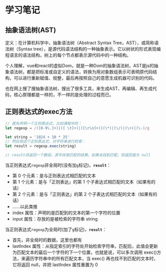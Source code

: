 # 学习笔记


## 抽象语法树(AST)

定义：在计算机科学中，抽象语法树（Abstract Syntax Tree，AST），或简称语法树（Syntax tree），是源代码语法结构的一种抽象表示。它以树状的形式表现编程语言的语法结构，树上的每个节点都表示源代码中的一种结构。

个人理解，vue和react的虚拟Dom，就是一种Dom的抽象语法树，AST是js的抽象语法树，都是把标准或自定义的语法，转换为用对象数组表示可表明原代码结构，可以进行重新赋值、规整，最后再按照自己的意愿生成机器可识别的代码。

也在网上搜了搜抽象语法树，搜出了很多工具，来生成AST、再编辑、再生成代码，核心原理都是一样的，不一样的是处理的过程而已。


## 正则表达式的exec方法

```js
// 首先声明一个正则表达式，比如课程中的：
let regexp = /([0-9\.]+)|([ \t]+)|([\r\n]+)|(\*)|(\/)|(\+)|(\-)/g

let string = '1024 + 10 * 25'
// 然后用这个正则表达式，对字符串进行检索：
let result = regexp.exec(string)

// result将返回一个数组，其中存放匹配的结果。如果未找到匹配，则返回值为 null
```

当正则表达式`regexp`非全局时(没有加`g`标记)，**`result`**：
- 第 0 个元素：是与正则表达式相匹配的文本
- 第 1 个元素：是与「正则表达」的第 1 个子表达式相匹配的文本（如果有的话）
- 第 2 个元素：是与「正则表达」的第 2 个子表达式相匹配的文本（如果有的话）
- ……以此类推
- index 属性：声明的是匹配到的文本的第一个字符的位置
- input 属性：存放的是被检索的字符串 string


当正则表达式`regexp`为全局时(加了`g`标记)，**`result`**：
- 首先，非全局时的数据，这里也都有
- lastIndex 属性：从指定索引的字符处开始检索字符串，匹配后，此值会更新为匹配文本的最后一个字符的下一个位置，也就是说，可以多次调用 exec()方法，来遍历字符串中的所有匹配文本，当 exec() 再也找不到匹配的文本时，它将返回 null，并把 lastIndex 属性重置为 0